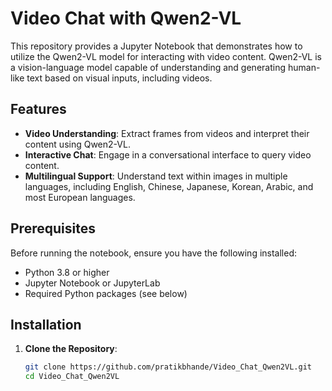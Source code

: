 # Video Chat with Qwen2-VL

This repository provides a Jupyter Notebook that demonstrates how to utilize the Qwen2-VL model for interacting with video content. Qwen2-VL is a vision-language model capable of understanding and generating human-like text based on visual inputs, including videos.

## Features

- **Video Understanding**: Extract frames from videos and interpret their content using Qwen2-VL.
- **Interactive Chat**: Engage in a conversational interface to query video content.
- **Multilingual Support**: Understand text within images in multiple languages, including English, Chinese, Japanese, Korean, Arabic, and most European languages.

## Prerequisites

Before running the notebook, ensure you have the following installed:

- Python 3.8 or higher
- Jupyter Notebook or JupyterLab
- Required Python packages (see below)

## Installation

1. **Clone the Repository**:

   ```bash
   git clone https://github.com/pratikbhande/Video_Chat_Qwen2VL.git
   cd Video_Chat_Qwen2VL

